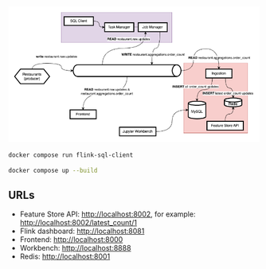 ![Architecture](flink-feature-store.drawio.png)

```bash
docker compose run flink-sql-client
```

```bash
docker compose up --build
```

## URLs

- Feature Store API: [http://localhost:8002](http://localhost:8002), for example: [http://localhost:8002/latest_count/1](http://localhost:8002/latest_count/1)
- Flink dashboard: [http://localhost:8081](http://localhost:8081)
- Frontend: [http://localhost:8000](http://localhost:8000)
- Workbench: [http://localhost:8888](http://localhost:8888)
- Redis: [http://localhost:8001](http://localhost:8001)
